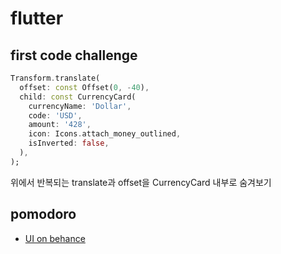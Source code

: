 # flutter 
## first code challenge
```dart
Transform.translate(
  offset: const Offset(0, -40),
  child: const CurrencyCard(
    currencyName: 'Dollar',
    code: 'USD',
    amount: '428',
    icon: Icons.attach_money_outlined,
    isInverted: false,
  ),
);
```
위에서 반복되는 translate과 offset을 CurrencyCard 내부로 숨겨보기

## pomodoro
* [UI on behance](https://www.behance.net/gallery/98918603/POMO-UIKIT)